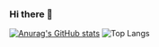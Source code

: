### Hi there 👋

<!--
**mohammadreza0110/mohammadreza0110** is a ✨ _special_ ✨ repository because its `README.md` (this file) appears on your GitHub profile.

Here are some ideas to get you started:

- 🔭 I’m currently working on ...
- 🌱 I’m currently learning ...
- 👯 I’m looking to collaborate on ...
- 🤔 I’m looking for help with ...
- 💬 Ask me about ...
- 📫 How to reach me: ...
- 😄 Pronouns: ...
- ⚡ Fun fact: ...
-->

[![Anurag's GitHub stats](https://github-readme-stats.vercel.app/api?username=mohammadreza0110&show_icons=true&theme=radical
)](https://github.com/anuraghazra/github-readme-stats)
![Top Langs](https://github-readme-stats.vercel.app/api/top-langs/?username=mohammadreza0110&hide=javascript&theme=radical)
